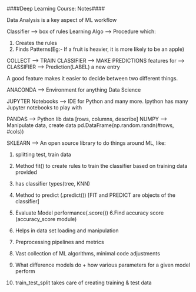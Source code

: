 ####Deep Learning Course: Notes####

Data Analysis is a key aspect of ML workflow

Classifier --> box of rules
Learning Algo --> Procedure which:
  1. Creates the rules
  2. Finds Patterns(Eg:- If a fruit is heavier, it is more likely to be an apple)

COLLECT --> TRAIN CLASSIFIER --> MAKE PREDICTIONS
features for --> CLASSIFIER --> Prediction(LABEL)
a new entry

A good feature makes it easier to decide between two different things.

ANACONDA --> Environment for anything Data Science

JUPYTER Notebooks --> IDE for Python and many more.
  Ipython has many Jupyter notebooks to play with

PANDAS --> Python lib data [rows, columns, describe]
NUMPY --> Manipulate data, create data
  pd.DataFrame(np.random.randn(#rows, #cols))

SKLEARN --> An open source library to do things around ML, like:
  1. splitting test, train data
  2. Method fit() to create rules to train the classifier based on training data provided
  3. has classifier types(tree, KNN)
  4. Method to predict (.predict()) [FIT and PREDICT are objects of the classifier]
  5. Evaluate Model performance(.score())
  6.Find accuracy score (accuracy_score module)

  1. Helps in data set loading and manipulation
  2. Preprocessing pipelines and metrics
  3. Vast collection of ML algorithms, minimal code adjustments
  4. What difference models do + how various parameters for a given model perform
  5. train_test_split takes care of creating training & test data





